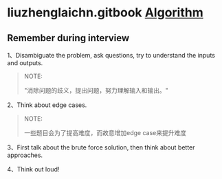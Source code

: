 # liuzhenglaichn.gitbook [Algorithm](https://liuzhenglaichn.gitbook.io/algorithm/)



## Remember during interview

1、Disambiguate the problem, ask questions, try to understand the inputs and outputs.

> NOTE: 
>
> "消除问题的歧义，提出问题，努力理解输入和输出。"

2、Think about edge cases.

> NOTE:
>
> 一些题目会为了提高难度，而故意增加edge case来提升难度

3、First talk about the brute force solution, then think about better approaches.

4、Think out loud!

